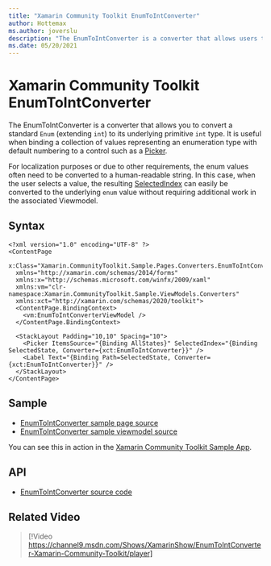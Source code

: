 ```yaml
---
title: "Xamarin Community Toolkit EnumToIntConverter"
author: Hottemax
ms.author: joverslu
description: "The EnumToIntConverter is a converter that allows users to convert a standard enum (extending int) to its underlying primitive int type."
ms.date: 05/20/2021
---
```


# Xamarin Community Toolkit EnumToIntConverter

The EnumToIntConverter is a converter that allows you to convert a standard `Enum` (extending `int`) to its underlying primitive `int` type.
It is useful when binding a collection of values representing an enumeration type with default numbering to a control such as a [Picker](xref:Xamarin.Forms.Picker).

For localization purposes or due to other requirements, the enum values often need to be converted to a human-readable string.
In this case, when the user selects a value, the resulting [SelectedIndex](xref:Xamarin.Forms.Picker.SelectedIndex) 
can easily be converted to the underlying `enum` value without requiring additional work in the associated Viewmodel.

## Syntax

```xaml
<?xml version="1.0" encoding="UTF-8" ?>
<ContentPage
  x:Class="Xamarin.CommunityToolkit.Sample.Pages.Converters.EnumToIntConverterPage"
  xmlns="http://xamarin.com/schemas/2014/forms"
  xmlns:x="http://schemas.microsoft.com/winfx/2009/xaml"
  xmlns:vm="clr-namespace:Xamarin.CommunityToolkit.Sample.ViewModels.Converters"
  xmlns:xct="http://xamarin.com/schemas/2020/toolkit">
  <ContentPage.BindingContext>
    <vm:EnumToIntConverterViewModel />
  </ContentPage.BindingContext>
  
  <StackLayout Padding="10,10" Spacing="10">
    <Picker ItemsSource="{Binding AllStates}" SelectedIndex="{Binding SelectedState, Converter={xct:EnumToIntConverter}}" />
    <Label Text="{Binding Path=SelectedState, Converter={xct:EnumToIntConverter}}" />
  </StackLayout>
</ContentPage>
```

## Sample

- [EnumToIntConverter sample page source](https://github.com/xamarin/XamarinCommunityToolkit/blob/main/samples/XCT.Sample/Pages/Converters/EnumToIntConverterPage.xaml)
- [EnumToIntConverter sample viewmodel source](https://github.com/xamarin/XamarinCommunityToolkit/blob/main/samples/XCT.Sample/ViewModels/Converters/EnumToIntConverterViewModel.cs)

You can see this in action in the [Xamarin Community Toolkit Sample App](https://github.com/xamarin/XamarinCommunityToolkit).

## API

* [EnumToIntConverter source code](https://github.com/xamarin/XamarinCommunityToolkit/blob/main/src/CommunityToolkit/Xamarin.CommunityToolkit/Converters/EnumToIntConverter.shared.cs)

## Related Video

> [!Video https://channel9.msdn.com/Shows/XamarinShow/EnumToIntConverter-Xamarin-Community-Toolkit/player]
